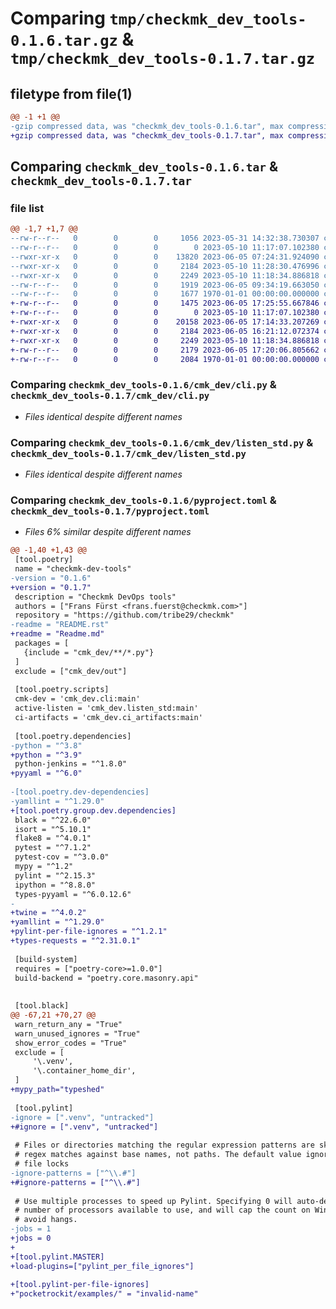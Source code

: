 # Comparing `tmp/checkmk_dev_tools-0.1.6.tar.gz` & `tmp/checkmk_dev_tools-0.1.7.tar.gz`

## filetype from file(1)

```diff
@@ -1 +1 @@
-gzip compressed data, was "checkmk_dev_tools-0.1.6.tar", max compression
+gzip compressed data, was "checkmk_dev_tools-0.1.7.tar", max compression
```

## Comparing `checkmk_dev_tools-0.1.6.tar` & `checkmk_dev_tools-0.1.7.tar`

### file list

```diff
@@ -1,7 +1,7 @@
--rw-r--r--   0        0        0     1056 2023-05-31 14:32:38.730307 checkmk_dev_tools-0.1.6/README.rst
--rw-r--r--   0        0        0        0 2023-05-10 11:17:07.102380 checkmk_dev_tools-0.1.6/cmk_dev/__init__.py
--rwxr-xr-x   0        0        0    13820 2023-06-05 07:24:31.924090 checkmk_dev_tools-0.1.6/cmk_dev/ci_artifacts.py
--rwxr-xr-x   0        0        0     2184 2023-05-10 11:28:30.476996 checkmk_dev_tools-0.1.6/cmk_dev/cli.py
--rwxr-xr-x   0        0        0     2249 2023-05-10 11:18:34.886818 checkmk_dev_tools-0.1.6/cmk_dev/listen_std.py
--rw-r--r--   0        0        0     1919 2023-06-05 09:34:19.663050 checkmk_dev_tools-0.1.6/pyproject.toml
--rw-r--r--   0        0        0     1677 1970-01-01 00:00:00.000000 checkmk_dev_tools-0.1.6/PKG-INFO
+-rw-r--r--   0        0        0     1475 2023-06-05 17:25:55.667846 checkmk_dev_tools-0.1.7/Readme.md
+-rw-r--r--   0        0        0        0 2023-05-10 11:17:07.102380 checkmk_dev_tools-0.1.7/cmk_dev/__init__.py
+-rwxr-xr-x   0        0        0    20158 2023-06-05 17:14:33.207269 checkmk_dev_tools-0.1.7/cmk_dev/ci_artifacts.py
+-rwxr-xr-x   0        0        0     2184 2023-06-05 16:21:12.072374 checkmk_dev_tools-0.1.7/cmk_dev/cli.py
+-rwxr-xr-x   0        0        0     2249 2023-05-10 11:18:34.886818 checkmk_dev_tools-0.1.7/cmk_dev/listen_std.py
+-rw-r--r--   0        0        0     2179 2023-06-05 17:20:06.805662 checkmk_dev_tools-0.1.7/pyproject.toml
+-rw-r--r--   0        0        0     2084 1970-01-01 00:00:00.000000 checkmk_dev_tools-0.1.7/PKG-INFO
```

### Comparing `checkmk_dev_tools-0.1.6/cmk_dev/cli.py` & `checkmk_dev_tools-0.1.7/cmk_dev/cli.py`

 * *Files identical despite different names*

### Comparing `checkmk_dev_tools-0.1.6/cmk_dev/listen_std.py` & `checkmk_dev_tools-0.1.7/cmk_dev/listen_std.py`

 * *Files identical despite different names*

### Comparing `checkmk_dev_tools-0.1.6/pyproject.toml` & `checkmk_dev_tools-0.1.7/pyproject.toml`

 * *Files 6% similar despite different names*

```diff
@@ -1,40 +1,43 @@
 [tool.poetry]
 name = "checkmk-dev-tools"
-version = "0.1.6"
+version = "0.1.7"
 description = "Checkmk DevOps tools"
 authors = ["Frans Fürst <frans.fuerst@checkmk.com>"]
 repository = "https://github.com/tribe29/checkmk"
-readme = "README.rst"
+readme = "Readme.md"
 packages = [
   {include = "cmk_dev/**/*.py"}
 ]
 exclude = ["cmk_dev/out"]
 
 [tool.poetry.scripts]
 cmk-dev = 'cmk_dev.cli:main'
 active-listen = 'cmk_dev.listen_std:main'
 ci-artifacts = 'cmk_dev.ci_artifacts:main'
 
 [tool.poetry.dependencies]
-python = "^3.8"
+python = "^3.9"
 python-jenkins = "^1.8.0"
+pyyaml = "^6.0"
 
-[tool.poetry.dev-dependencies]
-yamllint = "^1.29.0"
+[tool.poetry.group.dev.dependencies]
 black = "^22.6.0"
 isort = "^5.10.1"
 flake8 = "^4.0.1"
 pytest = "^7.1.2"
 pytest-cov = "^3.0.0"
 mypy = "^1.2"
 pylint = "^2.15.3"
 ipython = "^8.8.0"
 types-pyyaml = "^6.0.12.6"
-
+twine = "^4.0.2"
+yamllint = "^1.29.0"
+pylint-per-file-ignores = "^1.2.1"
+types-requests = "^2.31.0.1"
 
 [build-system]
 requires = ["poetry-core>=1.0.0"]
 build-backend = "poetry.core.masonry.api"
 
 
 [tool.black]
@@ -67,21 +70,27 @@
 warn_return_any = "True"
 warn_unused_ignores = "True"
 show_error_codes = "True"
 exclude = [
     '\.venv',
     '\.container_home_dir',
 ]
+mypy_path="typeshed"
 
 [tool.pylint]
-ignore = [".venv", "untracked"]
+#ignore = [".venv", "untracked"]
 
 # Files or directories matching the regular expression patterns are skipped. The
 # regex matches against base names, not paths. The default value ignores Emacs
 # file locks
-ignore-patterns = ["^\\.#"]
+#ignore-patterns = ["^\\.#"]
 
 # Use multiple processes to speed up Pylint. Specifying 0 will auto-detect the
 # number of processors available to use, and will cap the count on Windows to
 # avoid hangs.
-jobs = 1
+jobs = 0
+
+[tool.pylint.MASTER]
+load-plugins=["pylint_per_file_ignores"]
 
+[tool.pylint-per-file-ignores]
+"pocketrockit/examples/" = "invalid-name"
```

